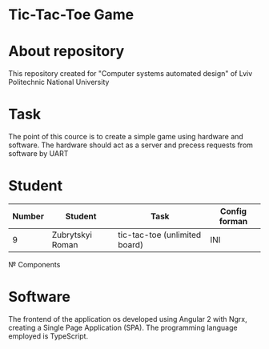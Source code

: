 # Tic-Tac-Toe Game
# 
# About repository
This repository created for "Computer systems automated design" of Lviv Politechnic National University
# Task 
The point of this cource is to create a simple game using hardware and software. The hardware should act as a server and precess requests from software by UART
# Student

| Number  | Student           | Task                          |  Config forman  |
| ------- | ----------------- | ----------------------------- | --------------- |
|9	      |  Zubrytskyi Roman |	tic-tac-toe (unlimited board)	|  INI            |

№ Components 

# Software
The frontend of the application os developed using Angular 2 with Ngrx, creating a Single Page Application (SPA). The
programming language employed is TypeScript.
